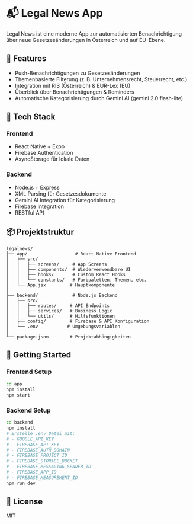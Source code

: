 # 📬 Legal News App

Legal News ist eine moderne App zur automatisierten Benachrichtigung über neue Gesetzesänderungen in Österreich und auf EU-Ebene.

## 📱 Features

- Push-Benachrichtigungen zu Gesetzesänderungen
- Themenbasierte Filterung (z. B. Unternehmensrecht, Steuerrecht, etc.)
- Integration mit RIS (Österreich) & EUR-Lex (EU)
- Überblick über Benachrichtigungen & Reminders
- Automatische Kategorisierung durch Gemini AI (gemini 2.0 flash-lite)

## 🧱 Tech Stack

### Frontend
- React Native + Expo
- Firebase Authentication
- AsyncStorage für lokale Daten

### Backend
- Node.js + Express
- XML Parsing für Gesetzesdokumente
- Gemini AI Integration für Kategorisierung
- Firebase Integration
- RESTful API

## 📦 Projektstruktur

```
legalnews/
├── app/                  # React Native Frontend
│   ├── src/
│   │   ├── screens/     # App Screens
│   │   ├── components/  # Wiederverwendbare UI
│   │   ├── hooks/       # Custom React Hooks
│   │   └── constants/   # Farbpaletten, Themen, etc.
│   └── App.jsx         # Hauptkomponente
│
├── backend/             # Node.js Backend
│   ├── src/
│   │   ├── routes/     # API Endpoints
│   │   ├── services/   # Business Logic
│   │   └── utils/      # Hilfsfunktionen
│   ├── config/         # Firebase & API Konfiguration
│   └── .env           # Umgebungsvariablen
│
└── package.json        # Projektabhängigkeiten
```

## 🚀 Getting Started

### Frontend Setup
```bash
cd app
npm install
npm start
```

### Backend Setup
```bash
cd backend
npm install
# Erstelle .env Datei mit:
# - GOOGLE_API_KEY
# - FIREBASE_API_KEY
# - FIREBASE_AUTH_DOMAIN
# - FIREBASE_PROJECT_ID
# - FIREBASE_STORAGE_BUCKET
# - FIREBASE_MESSAGING_SENDER_ID
# - FIREBASE_APP_ID
# - FIREBASE_MEASUREMENT_ID
npm run dev
```

## 📜 License

MIT
